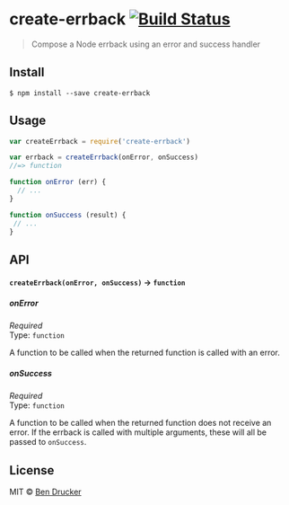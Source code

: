 # create-errback [![Build Status](https://travis-ci.org/bendrucker/create-errback.svg?branch=master)](https://travis-ci.org/bendrucker/create-errback)

> Compose a Node errback using an error and success handler


## Install

```
$ npm install --save create-errback
```


## Usage

```js
var createErrback = require('create-errback')

var errback = createErrback(onError, onSuccess)
//=> function

function onError (err) {
  // ...
}

function onSuccess (result) {
 // ...
}
```

## API

#### `createErrback(onError, onSuccess)` -> `function`

##### onError

*Required*  
Type: `function`

A function to be called when the returned function is called with an error.

##### onSuccess

*Required*  
Type: `function`

A function to be called when the returned function does not receive an error. If the errback is called with multiple arguments, these will all be passed to `onSuccess`.


## License

MIT © [Ben Drucker](http://bendrucker.me)
